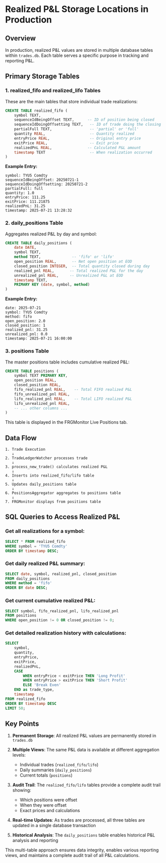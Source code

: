 # Realized P&L Storage Locations in Production

## Overview

In production, realized P&L values are stored in multiple database tables within `trades.db`. Each table serves a specific purpose in tracking and reporting P&L.

## Primary Storage Tables

### 1. **realized_fifo** and **realized_lifo** Tables

These are the main tables that store individual trade realizations:

```sql
CREATE TABLE realized_fifo (
    symbol TEXT,
    sequenceIdBeingOffset TEXT,      -- ID of position being closed
    sequenceIdDoingOffsetting TEXT,   -- ID of trade doing the closing
    partialFull TEXT,                 -- 'partial' or 'full'
    quantity REAL,                    -- Quantity realized
    entryPrice REAL,                  -- Original entry price
    exitPrice REAL,                   -- Exit price
    realizedPnL REAL,                -- Calculated P&L amount
    timestamp TEXT                    -- When realization occurred
)
```

**Example Entry:**
```
symbol: TYU5 Comdty
sequenceIdBeingOffset: 20250721-1
sequenceIdDoingOffsetting: 20250721-2
partialFull: full
quantity: 1.0
entryPrice: 111.25
exitPrice: 111.21875
realizedPnL: 31.25
timestamp: 2025-07-21 13:28:32
```

### 2. **daily_positions** Table

Aggregates realized P&L by day and symbol:

```sql
CREATE TABLE daily_positions (
    date DATE,
    symbol TEXT,
    method TEXT,              -- 'fifo' or 'lifo'
    open_position REAL,       -- Net open position at EOD
    closed_position INTEGER,  -- Total quantity closed during day
    realized_pnl REAL,       -- Total realized P&L for the day
    unrealized_pnl REAL,     -- Unrealized P&L at EOD
    timestamp TEXT,
    PRIMARY KEY (date, symbol, method)
)
```

**Example Entry:**
```
date: 2025-07-21
symbol: TYU5 Comdty
method: fifo
open_position: 2.0
closed_position: 1
realized_pnl: 31.25
unrealized_pnl: 0.0
timestamp: 2025-07-21 16:00:00
```

### 3. **positions** Table

The master positions table includes cumulative realized P&L:

```sql
CREATE TABLE positions (
    symbol TEXT PRIMARY KEY,
    open_position REAL,
    closed_position REAL,
    fifo_realized_pnl REAL,    -- Total FIFO realized P&L
    fifo_unrealized_pnl REAL,
    lifo_realized_pnl REAL,    -- Total LIFO realized P&L
    lifo_unrealized_pnl REAL,
    -- ... other columns ...
)
```

This table is displayed in the FRGMonitor Live Positions tab.

## Data Flow

```
1. Trade Execution
   ↓
2. TradeLedgerWatcher processes trade
   ↓
3. process_new_trade() calculates realized P&L
   ↓
4. Inserts into realized_fifo/lifo table
   ↓
5. Updates daily_positions table
   ↓
6. PositionsAggregator aggregates to positions table
   ↓
7. FRGMonitor displays from positions table
```

## SQL Queries to Access Realized P&L

### Get all realizations for a symbol:
```sql
SELECT * FROM realized_fifo 
WHERE symbol = 'TYU5 Comdty'
ORDER BY timestamp DESC;
```

### Get daily realized P&L summary:
```sql
SELECT date, symbol, realized_pnl, closed_position
FROM daily_positions 
WHERE method = 'fifo'
ORDER BY date DESC;
```

### Get current cumulative realized P&L:
```sql
SELECT symbol, fifo_realized_pnl, lifo_realized_pnl
FROM positions
WHERE open_position != 0 OR closed_position != 0;
```

### Get detailed realization history with calculations:
```sql
SELECT 
    symbol,
    quantity,
    entryPrice,
    exitPrice,
    realizedPnL,
    CASE 
        WHEN entryPrice < exitPrice THEN 'Long Profit'
        WHEN entryPrice > exitPrice THEN 'Short Profit'
        ELSE 'Break Even'
    END as trade_type,
    timestamp
FROM realized_fifo
ORDER BY timestamp DESC
LIMIT 50;
```

## Key Points

1. **Permanent Storage**: All realized P&L values are permanently stored in `trades.db`

2. **Multiple Views**: The same P&L data is available at different aggregation levels:
   - Individual trades (`realized_fifo/lifo`)
   - Daily summaries (`daily_positions`)
   - Current totals (`positions`)

3. **Audit Trail**: The `realized_fifo/lifo` tables provide a complete audit trail showing:
   - Which positions were offset
   - When they were offset
   - Exact prices and calculations

4. **Real-time Updates**: As trades are processed, all three tables are updated in a single database transaction

5. **Historical Analysis**: The `daily_positions` table enables historical P&L analysis and reporting

This multi-table approach ensures data integrity, enables various reporting views, and maintains a complete audit trail of all P&L calculations.